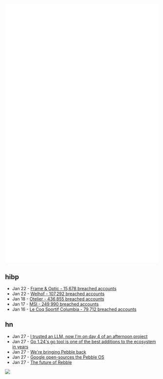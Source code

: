 ![Metrics](https://raw.githubusercontent.com/phixion/phixion/master/metrics.svg)

## hibp

<!--
for https://github.com/phixion/phixion/blob/main/.github/workflows/feeds.yml
-->
<!--START_SECTION:haveibeenpwnd-->
- Jan 22 - [Frame & Optic - 15,678 breached accounts](https://haveibeenpwned.com/PwnedWebsites#FrameAndOptic)
- Jan 22 - [Welhof - 107,292 breached accounts](https://haveibeenpwned.com/PwnedWebsites#Welhof)
- Jan 18 - [Otelier - 436,855 breached accounts](https://haveibeenpwned.com/PwnedWebsites#Otelier)
- Jan 17 - [MSI - 249,990 breached accounts](https://haveibeenpwned.com/PwnedWebsites#MSI)
- Jan 16 - [Le Coq Sportif Columbia - 79,712 breached accounts](https://haveibeenpwned.com/PwnedWebsites#LeCoqSportif)
<!--END_SECTION:haveibeenpwnd-->

## hn

<!--
for https://github.com/phixion/phixion/blob/main/.github/workflows/feeds.yml
-->
<!--START_SECTION:hn-->
- Jan 27 - [I trusted an LLM, now I'm on day 4 of an afternoon project](https://nemo.foo/blog/day-4-of-an-afternoon-project)
- Jan 27 - [Go 1.24's go tool is one of the best additions to the ecosystem in years](https://www.jvt.me/posts/2025/01/27/go-tools-124/)
- Jan 27 - [We're bringing Pebble back](https://repebble.com/)
- Jan 27 - [Google open-sources the Pebble OS](https://opensource.googleblog.com/2025/01/see-code-that-powered-pebble-smartwatches.html)
- Jan 27 - [The future of Rebble](https://rebble.io/2025/01/27/the-future-of-rebble.html)
<!--END_SECTION:hn-->

<!--
for https://yhype.me
-->
![](https://hit.yhype.me/github/profile?user_id=13013670)
